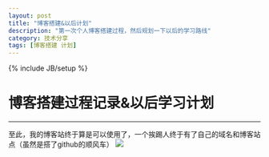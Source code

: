 ```yaml
---
layout: post
title: "博客搭建&以后计划"
description: "第一次个人博客搭建过程，然后规划一下以后的学习路线"
category: 技术分享
tags: [博客搭建 计划]
---
```

{% include JB/setup %}
# 博客搭建过程记录&以后学习计划
---
	
至此，我的博客站终于算是可以使用了，一个挨踢人终于有了自己的域名和博客站点（虽然是搭了github的顺风车）
![](http://7xvn6m.com1.z0.glb.clouddn.com/blog-img3427322_0w2d16taioj3hbm2x.jpg)
